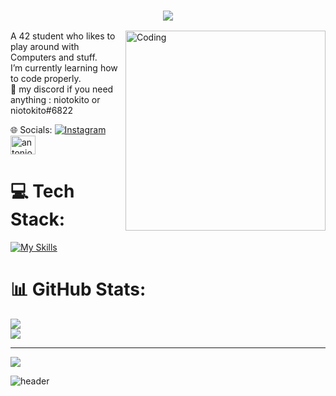 <h3 align="center">
  <img src="https://readme-typing-svg.herokuapp.com/?font=Righteous&size=90&center=true&vCenter=true&width=1600&height=100&duration=4000&lines=Hello+There!+I'm+Antonio+" />
</h3>


<img align="right" alt="Coding" width="320" src="https://media3.giphy.com/media/RGyUJwAFjP38P3uEiV/giphy.gif?cid=6c09b9527h0kesbis9cleayu94act53tltoyv952kv6eh27a&ep=v1_internal_gif_by_id&rid=giphy.gif&ct=g">


 
A 42 student who likes to play around with Computers and stuff.<br>I’m currently learning how to code properly.<br>💬 my discord if you need anything :  niotokito or niotokito#6822


🌐 Socials:
[![Instagram](https://img.shields.io/badge/Instagram-%23E4405F.svg?logo=Instagram&logoColor=white)](https://instagram.com/tonio_llk) 
<a href="www.linkedin.com/in/antonio-laualiki-472a33257" target="blank"><img align="center" src="https://raw.githubusercontent.com/rahuldkjain/github-profile-readme-generator/master/src/images/icons/Social/linked-in-alt.svg" alt="antonio-laualiki" height="30" width="40" /></a>

# 💻 Tech Stack:
[![My Skills](https://skillicons.dev/icons?i=c,bash,godot,obsidian)](https://skillicons.dev)

# 📊 GitHub Stats:
![](https://github-readme-stats.vercel.app/api?username=tonio-chopy&theme=shades-of-purple&hide_border=false&include_all_commits=true&count_private=true)<br/>
![](https://github-readme-stats.vercel.app/api/top-langs/?username=tonio-chopy&theme=shades-of-purple&hide_border=false&include_all_commits=true&count_private=true&layout=compact)


---
[![](https://visitcount.itsvg.in/api?id=tonio-chopy&icon=9&color=1)](https://visitcount.itsvg.in)


![header](https://capsule-render.vercel.app/api?type=waving&color=auto&height=200&section=header&text=push%20swap&fontSize=90&animation=fadeIn&fontAlignY=38&desc=working%20on.&descAlignY=51&descAlign=62)
